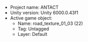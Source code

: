 <!-- UNITY CODE ASSIST INSTRUCTIONS START -->
- Project name: ANTACT
- Unity version: Unity 6000.0.43f1
- Active game object:
  - Name: road_texture_01_03 (22)
  - Tag: Untagged
  - Layer: Default
<!-- UNITY CODE ASSIST INSTRUCTIONS END -->
